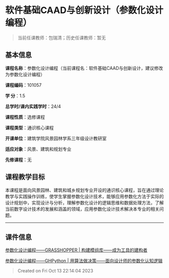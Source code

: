 # 软件基础CAAD与创新设计（参数化设计编程）

> 当前任课教师：包瑞清；历史任课教师：暂无

## 基本信息

**课程名称**：参数化设计编程（当前课程名：软件基础CAAD与创新设计，建议修改为参数化设计编程）

**课程编码**：101057

**学    分**：1.5

**总学时/课内实践学时**：24/4

**课程性质**：选修课程

**课程类型**：通识核心课程

**开课单位**：建筑学院风景园林学系三年级设计教研室

**适应对象**：风景、建筑和规划专业

**先修课程**：无

## 课程教学目标

本课程是面向风景园林、建筑和城乡规划专业开设的通识核心课程，旨在通过理论教学与实践操作训练，使学生掌握参数化设计技术，能够应用参数化方法于实际的设计规划中，实现设计与分析，理解参数化设计的逻辑思维和数据处理方法，了解当前数字设计技术的发展和涵盖的领域，应用参数化设计技术解决本专业的相关问题。

---

## 课件信息

[参数化设计编程——GRASSHOPPER | 构建模组库——成为工具的建构者](https://richiebao.github.io/parametric_design_coding_grasshopper/#/)

[参数化设计编程——GHPython | 用算法做决策——面向设计师的参数化认知逻辑](https://richiebao.github.io/parametric_design_coding_GHPython/#/)


> Created on Fri Oct 13 22:14:04 2023


